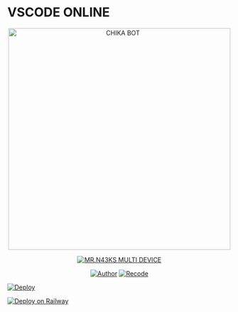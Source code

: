 # VSCODE ONLINE
<p align="center">
<img src="https://k.top4top.io/p_180036row0.jpg" alt="CHIKA BOT" width="500"/>


</p>
<p align="center">
<a href="#"><img title="MR.N43KS MULTI DEVICE" src="https://img.shields.io/badge/MR-N43KS%20MULTI%20DEVICE-green?colorA=%23ff0000&colorB=%23017e40&style=for-the-badge"></a>
</p>
<p align="center">
<a href="https://github.com/MR-N43KS"><img title="Author" src="https://img.shields.io/badge/Author-MR.N43KS-red.svg?style=for-the-badge&logo=github"></a>
<a href="https://github.com/MR-N43KS/vscode"><img title="Recode" src="https://img.shields.io/badge/Recode-TEMAN:)-red.svg?style=for-the-badge&logo=github"></a>
</p>

[![Deploy](https://www.herokucdn.com/deploy/button.svg)](https://dashboard.heroku.com/new?template=https://github.com/MR-N43KS/vscode)

[![Deploy on Railway](https://railway.app/button.svg)](https://railway.app/new/template?template=https://github.com/MR-N43KS/vscode)

